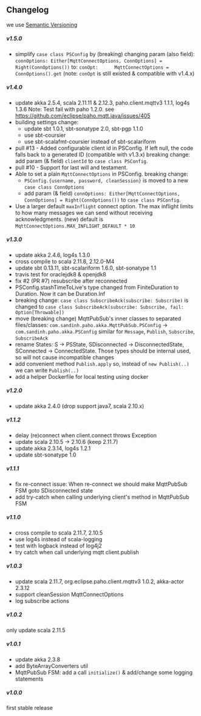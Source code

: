 ## Changelog
we use [Semantic Versioning](http://semver.org/)

##### v1.5.0
+ simplify `case class PSConfig` by (breaking) changing param (also field):
  `connOptions: Either[MqttConnectOptions, ConnOptions] = Right(ConnOptions())` to:
  `conOpt:      MqttConnectOptions = ConnOptions().get`
  (note: `conOpt` is still existed & compatible with v1.4.x)

##### v1.4.0
+ update akka 2.5.4, scala 2.11.11 & 2.12.3, paho.client.mqttv3 1.1.1, log4s 1.3.6
  Note: Test fail with paho 1.2.0. see https://github.com/eclipse/paho.mqtt.java/issues/405
+ building settings change:
  - update sbt 1.0.1, sbt-sonatype 2.0, sbt-pgp 1.1.0
  - use sbt-coursier
  - use sbt-scalafmt-coursier instead of sbt-scalariform
+ pull #13 - Added configurable client id in PSConfig. If left null, the code falls back to a generated ID (compatible with v1.3.x)
  breaking change: add param (& field) `clientId` to `case class PSConfig`. 
+ pull #10 - Support for last will and testament.
+ Able to set a plain `MqttConnectOptions` in PSConfig.
  breaking change:
  - `PSConfig.{username, password, cleanSession}` is moved to a new `case class ConnOptions`
  - add param (& field) `connOptions: Either[MqttConnectOptions, ConnOptions] = Right(ConnOptions())` to `case class PSConfig`.
+ Use a larger default `maxInflight` connect option.
  The max inflight limits to how many messages we can send without receiving acknowledgments.
  (new) default is `MqttConnectOptions.MAX_INFLIGHT_DEFAULT * 10`

##### v1.3.0
+ update akka 2.4.6, log4s 1.3.0
+ cross compile to scala 2.11.8, 2.12.0-M4
+ update sbt 0.13.11, sbt-scalariform 1.6.0, sbt-sonatype 1.1
+ travis test for oraclejdk8 & openjdk8
+ fix #2 (PR #7) resubscribe after reconnected
+ PSConfig.stashTimeToLive's type changed from FiniteDuration to Duration. Now it can be Duration.Inf
+ breaking change: `case class SubscribeAck(subscribe: Subscribe)` is changed to
 `case class SubscribeAck(subscribe: Subscribe, fail: Option[Throwable])`
+ move (breaking change) MqttPubSub's inner classes to separated files/classes:
  `com.sandinh.paho.akka.MqttPubSub.PSConfig` -> `com.sandinh.paho.akka.PSConfig`
  similar for `Message`, `Publish`, `Subscribe`, `SubscribeAck`
+ rename States: S -> PSState, SDisconnected -> DisconnectedState, SConnected -> ConnectedState.
  Those types should be internal used, so will not cause incompatible changes
+ add convenient method `Publish.apply` so, instead of `new Publish(..)` we can write `Publish(..)`
+ add a helper Dockerfile for local testing using docker

##### v1.2.0
+ update akka 2.4.0 (drop support java7, scala 2.10.x)

##### v1.1.2
+ delay (re)connect when client.connect throws Exception 
+ update scala 2.10.5 -> 2.10.6 (keep 2.11.7)
+ update akka 2.3.14, log4s 1.2.1
+ update sbt-sonatype 1.0

##### v1.1.1
+ fix re-connect issue: When re-connect we should make MqttPubSub FSM goto SDisconnected state
+ add try-catch when calling underlying client's method in MqttPubSub FSM

##### v1.1.0
+ cross compile to scala 2.11.7, 2.10.5
+ use log4s instead of scala-logging
+ test with logback instead of log4j2
+ try catch when call underlying mqtt client.publish

##### v1.0.3
+ update scala 2.11.7, org.eclipse.paho.client.mqttv3 1.0.2, akka-actor 2.3.12
+ support cleanSession MqttConnectOptions
+ log subscribe actions

##### v1.0.2
only update scala 2.11.5

##### v1.0.1
+ update akka 2.3.8
+ add ByteArrayConverters util
+ MqttPubSub FSM: add a call `initialize()` & add/change some logging statements

##### v1.0.0
first stable release
